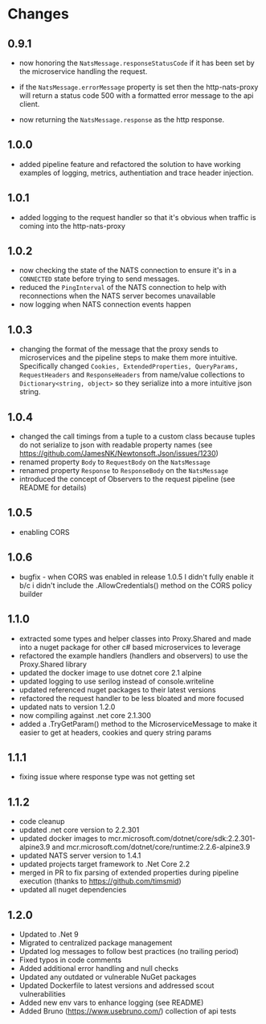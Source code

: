 # Changes

## 0.9.1

* now honoring the `NatsMessage.responseStatusCode` if it has been set by the microservice handling the request.

* if the `NatsMessage.errorMessage` property is set then the http-nats-proxy will return a status code 500 with a
  formatted error message to the api client.

* now returning the `NatsMessage.response` as the http response.

## 1.0.0

* added pipeline feature and refactored the solution to have working examples of logging, metrics, authentiation and
  trace header injection.

## 1.0.1

* added logging to the request handler so that it's obvious when traffic is coming into the http-nats-proxy

## 1.0.2

* now checking the state of the NATS connection to ensure it's in a `CONNECTED` state before trying to send messages.
* reduced the `PingInterval` of the NATS connection to help with reconnections when the NATS server becomes unavailable
* now logging when NATS connection events happen

## 1.0.3

* changing the format of the message that the proxy sends to microservices and the pipeline steps to make them more
  intuitive. Specifically changed `Cookies, ExtendedProperties, QueryParams, RequestHeaders` and `ResponseHeaders` from
  name/value collections to `Dictionary<string, object>` so they serialize into a more intuitive json string.

## 1.0.4

* changed the call timings from a tuple to a custom class because tuples do not serialize to json with readable property
  names (see https://github.com/JamesNK/Newtonsoft.Json/issues/1230)
* renamed property `Body` to `RequestBody` on the `NatsMessage`
* renamed property `Response` to `ResponseBody` on the `NatsMessage`
* introduced the concept of Observers to the request pipeline (see README for details)

## 1.0.5

* enabling CORS

## 1.0.6

* bugfix - when CORS was enabled in release 1.0.5 I didn't fully enable it b/c i didn't include the .AllowCredentials()
  method on the CORS policy builder

## 1.1.0

* extracted some types and helper classes into Proxy.Shared and made into a nuget package for other c# based
  microservices to leverage
* refactored the example handlers (handlers and observers) to use the Proxy.Shared library
* updated the docker image to use dotnet core 2.1 alpine
* updated logging to use serilog instead of console.writeline
* updated referenced nuget packages to their latest versions
* refactored the request handler to be less bloated and more focused
* updated nats to version 1.2.0
* now compiling against .net core 2.1.300
* added a .TryGetParam() method to the MicroserviceMessage to make it easier to get at headers, cookies and query string
  params

## 1.1.1

* fixing issue where response type was not getting set

## 1.1.2

* code cleanup
* updated .net core version to 2.2.301
* updated docker images to mcr.microsoft.com/dotnet/core/sdk:2.2.301-alpine3.9 and
  mcr.microsoft.com/dotnet/core/runtime:2.2.6-alpine3.9
* updated NATS server version to 1.4.1
* updated projects target framework to .Net Core 2.2
* merged in PR to fix parsing of extended properties during pipeline execution (thanks to https://github.com/timsmid)
* updated all nuget dependencies

## 1.2.0

* Updated to .Net 9
* Migrated to centralized package management
* Updated log messages to follow best practices (no trailing period)
* Fixed typos in code comments
* Added additional error handling and null checks
* Updated any outdated or vulnerable NuGet packages
* Updated Dockerfile to latest versions and addressed scout vulnerabilities
* Added new env vars to enhance logging (see README)
* Added Bruno (https://www.usebruno.com/) collection of api tests

